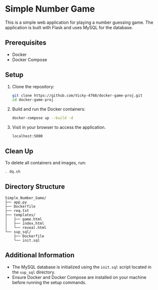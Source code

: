 # Simple Number Game

This is a simple web application for playing a number guessing game. The application is built with Flask and uses MySQL for the database.

## Prerequisites

- Docker
- Docker Compose

## Setup

1. Clone the repository:

   ```sh
   git clone https://github.com/Vicky-4768/docker-game-proj.git 
   cd docker-game-proj
   ```

2. Build and run the Docker containers:

   ```sh
   docker-compose up --build -d
   ```

3. Visit in your browser to access the application.
   ```
   localhost:5000
   ``` 

## Clean Up

To delete all containers and images, run:

```sh
. dq.sh
```

## Directory Structure

```
Simple_Number_Game/
├── app.py
├── Dockerfile
├── req.txt
├── templates/
│   ├── game.html
│   ├── index.html
│   └── reveal.html
└── sup_sql/
    ├── Dockerfile
    └── init.sql
```

## Additional Information

- The MySQL database is initialized using the `init.sql` script located in the `sup_sql` directory.
- Ensure Docker and Docker Compose are installed on your machine before running the setup commands.


